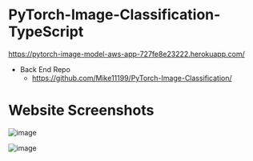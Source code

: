 # PyTorch-Image-Classification-TypeScript

https://pytorch-image-model-aws-app-727fe8e23222.herokuapp.com/ 

- Back End Repo
  - https://github.com/Mike11199/PyTorch-Image-Classification/

# Website Screenshots

![image](https://github.com/Mike11199/PyTorch-Image-Classification-TypeScript/assets/91037796/fdebd5fc-13d1-4134-b57f-9e92e9e8365a)

![image](https://github.com/Mike11199/PyTorch-Image-Classification-TypeScript/assets/91037796/2102f5c3-e62b-4cf7-9d02-49aa36393e69)
